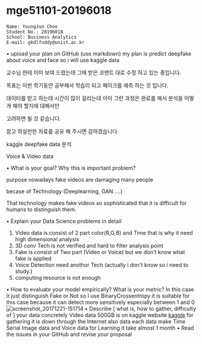 # mge51101-20196018

```
Name: YoungJun Choo  
Student No.: 20196018  
School: Business Analytics  
E-mail: gkdlfnddy@unist.ac.kr  

```


• upload your plan on GitHub (use markdown)
my plan is predict deepfake about voice and face so i will use kaggle data

교수님 한테 이미 보여 드렸는데 그때 받은 코맨트 대로 수정 하고 있는 중입니다. 

목표는 이번 학기동안 공부해서 학습이 되고 페이크를 예측 하는 것 입니다. 

데이터를 받고 하는데 시간이 많이 걸리는데 이미 그런 과정은 완료를 해서 분석을 어떻게 해야 할지에 대해서만 

고려하면 될 것 같습니다. 

참고 하실만한 자료를 공유 해 주시면 감하겠습니다. 
 

kaggle deepfake data 분석 

Voice & Video data

• What is your goal? Why this is important problem?

purpose nowadays fake videos are damaging many people 

becase of Technology (Deeplearning, GAN ....)

That technology makes fake videos so sophisticated that it is difficult for humans to distinguish them.

• Explain your Data Science problems in detail

1. Video data is consist of 2 part color(R,G,B) and Time that is why it need high dimensional analysis
2. 3D conv Tech is not verified and hard to filter analysis point
3. Fake is consist of Two part (Video or Voice) but we don't know what fake is applied
4. Voice Detection need anothor Tech (actually i don't know so i need to study.)
5. computing resource is not enough 

• How to evaluate your model empirically? What is your metric?
In this case It  just distinguish Fake or Not so 
I use BinaryCrossentropy it is suitable for this case 
because it can detect more sensitively especially between 1 and 0
![screenshot_20171221-151714](https://www.google.co.kr/url?sa=i&url=https%3A%2F%2Fdatascience.stackexchange.com%2Fquestions%2F52144%2Fnegative-range-for-binary-cross-entropy-loss&psig=AOvVaw0QlK0VDgYFd2uQhS_EwJiM&ust=1585654159351000&source=images&cd=vfe&ved=0CAIQjRxqFwoTCNiT3JqMwugCFQAAAAAdAAAAABAD)
• Describe [ what is, how to gather, difficulty of ] your data concretely
Video data 500GB is on kaggle website 
[kaggle](https://www.kaggle.com/c/deepfake-detection-challenge/data, "kaggle link") 
for gathering it is down through the Internet
also data each data make Time Serial Image data and Voice data for Learning 
it take almost 1 month
• Read the issues in your GitHub and revise your proposal 
